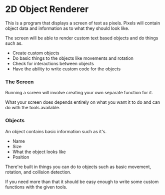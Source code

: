 # 2D Object Renderer

This is a program that displays a screen of text as pixels.
Pixels will contain object data and information as to what they should look like.

The screen will be able to render custom text based objects and do things such as.
- Create custom objects
- Do basic things to the objects like movements and rotation
- Check for interactions between objects
- Have the ability to write custom code for the objects

### The Screen
Running a screen will involve creating your own separate function for it.

What your screen does depends entirely on what you want it to do and can do
with the tools available.

### Objects
An object contains basic information such as it's.
- Name
- Size
- What the object looks like
- Position

There're built in things you can do to objects such as basic movement, rotation,
and collision detection.

If you need more than that it should be easy enough to write some custom functions
with the given tools.
